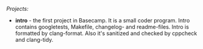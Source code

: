 *Projects:*
- **intro** - the first project in Basecamp. It is a small coder program. Intro contains googletests, Makefile, changelog- and readme-files. Intro is formatted by clang-format. Also it's sanitized and checked by cppcheck and clang-tidy.
   
